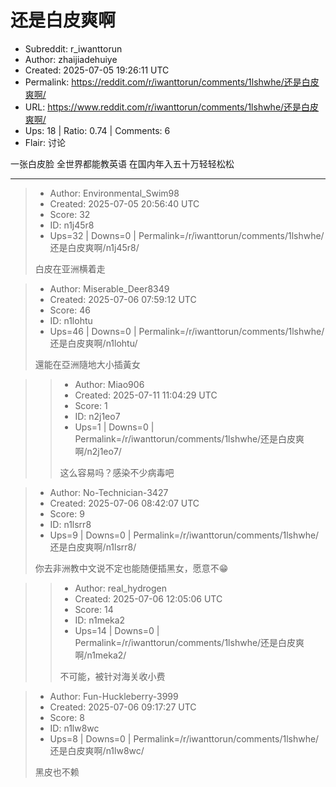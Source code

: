 # 还是白皮爽啊

- Subreddit: r_iwanttorun
- Author: zhaijiadehuiye
- Created: 2025-07-05 19:26:11 UTC
- Permalink: https://reddit.com/r/iwanttorun/comments/1lshwhe/还是白皮爽啊/
- URL: https://www.reddit.com/r/iwanttorun/comments/1lshwhe/还是白皮爽啊/
- Ups: 18 | Ratio: 0.74 | Comments: 6
- Flair: 讨论


一张白皮脸 全世界都能教英语 在国内年入五十万轻轻松松


---

> - Author: Environmental_Swim98
> - Created: 2025-07-05 20:56:40 UTC
> - Score: 32
> - ID: n1j45r8
> - Ups=32 | Downs=0 | Permalink=/r/iwanttorun/comments/1lshwhe/还是白皮爽啊/n1j45r8/
>
> 白皮在亚洲横着走

> - Author: Miserable_Deer8349
> - Created: 2025-07-06 07:59:12 UTC
> - Score: 46
> - ID: n1lohtu
> - Ups=46 | Downs=0 | Permalink=/r/iwanttorun/comments/1lshwhe/还是白皮爽啊/n1lohtu/
>
> 還能在亞洲隨地大小插黃女

>> - Author: Miao906
>> - Created: 2025-07-11 11:04:29 UTC
>> - Score: 1
>> - ID: n2j1eo7
>> - Ups=1 | Downs=0 | Permalink=/r/iwanttorun/comments/1lshwhe/还是白皮爽啊/n2j1eo7/
>>
>> 这么容易吗？感染不少病毒吧

> - Author: No-Technician-3427
> - Created: 2025-07-06 08:42:07 UTC
> - Score: 9
> - ID: n1lsrr8
> - Ups=9 | Downs=0 | Permalink=/r/iwanttorun/comments/1lshwhe/还是白皮爽啊/n1lsrr8/
>
> 你去非洲教中文说不定也能随便插黑女，愿意不😁

>> - Author: real_hydrogen
>> - Created: 2025-07-06 12:05:06 UTC
>> - Score: 14
>> - ID: n1meka2
>> - Ups=14 | Downs=0 | Permalink=/r/iwanttorun/comments/1lshwhe/还是白皮爽啊/n1meka2/
>>
>> 不可能，被针对海关收小费

> - Author: Fun-Huckleberry-3999
> - Created: 2025-07-06 09:17:27 UTC
> - Score: 8
> - ID: n1lw8wc
> - Ups=8 | Downs=0 | Permalink=/r/iwanttorun/comments/1lshwhe/还是白皮爽啊/n1lw8wc/
>
> 黑皮也不赖
